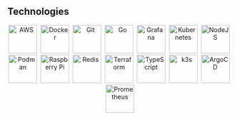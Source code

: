 ## Technologies

<p align="center">
    <img width="64" height="64" alt="AWS" src="https://cdn.jsdelivr.net/gh/devicons/devicon/icons/amazonwebservices/amazonwebservices-original-wordmark.svg" />&nbsp;
    <img width="64" height="64" alt="Docker" src="https://cdn.jsdelivr.net/gh/devicons/devicon/icons/docker/docker-original-wordmark.svg" />&nbsp;
    <img width="64" height="64" alt="Git" src="https://cdn.jsdelivr.net/gh/devicons/devicon/icons/git/git-plain-wordmark.svg" />&nbsp;
    <img width="64" height="64" alt="Go" src="https://cdn.jsdelivr.net/gh/devicons/devicon/icons/go/go-original-wordmark.svg" />&nbsp;
    <img width="64" height="64" alt="Grafana" src="https://cdn.jsdelivr.net/gh/devicons/devicon/icons/grafana/grafana-original-wordmark.svg" />&nbsp;
    <img width="64" height="64" alt="Kubernetes" src="https://cdn.jsdelivr.net/gh/devicons/devicon/icons/kubernetes/kubernetes-plain-wordmark.svg" />&nbsp;
    <img width="64" height="64" alt="NodeJS" src="https://cdn.jsdelivr.net/gh/devicons/devicon/icons/nodejs/nodejs-original-wordmark.svg" />&nbsp;
    <img width="64" height="64" alt="Podman" src="https://cdn.jsdelivr.net/gh/devicons/devicon/icons/podman/podman-original.svg" />&nbsp;
    <img width="64" height="64" alt="Raspberry Pi" src="https://cdn.jsdelivr.net/gh/devicons/devicon/icons/raspberrypi/raspberrypi-original.svg" />&nbsp;
    <img width="64" height="64" alt="Redis" src="https://cdn.jsdelivr.net/gh/devicons/devicon/icons/redis/redis-original-wordmark.svg" />&nbsp;
    <img width="64" height="64" alt="Terraform" src="https://cdn.jsdelivr.net/gh/devicons/devicon/icons/terraform/terraform-original-wordmark.svg" />&nbsp;
    <img width="64" height="64" alt="TypeScript" src="https://cdn.jsdelivr.net/gh/devicons/devicon/icons/typescript/typescript-original.svg" />&nbsp;
    <img width="64" height="64" alt="k3s" src="https://cdn.jsdelivr.net/gh/devicons/devicon/icons/k3s/k3s-original-wordmark.svg" />&nbsp;
    <img width="64" height="64" alt="ArgoCD" src="https://cdn.jsdelivr.net/gh/devicons/devicon/icons/argocd/argocd-original-wordmark.svg" />&nbsp;
    <img width="64" height="64" alt="Prometheus" src="https://cdn.jsdelivr.net/gh/devicons/devicon/icons/prometheus/prometheus-original-wordmark.svg" />
</p>
